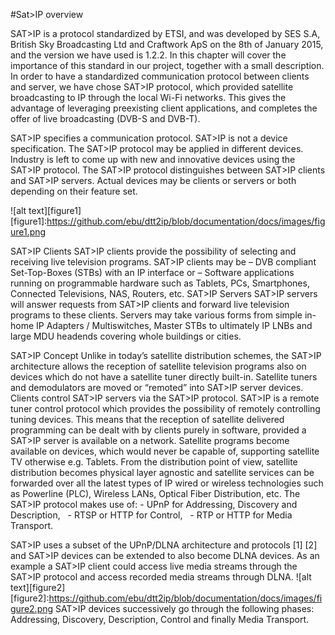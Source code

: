 #Sat>IP overview

SAT>IP is a protocol standardized by ETSI, and was developed by SES S.A, British Sky Broadcasting Ltd and Craftwork ApS on the 8th of January 2015, and the version we have used is 1.2.2. In this chapter will cover the importance of this standard in our project, together with a small description.
In order to have a standardized communication protocol between clients and server, we have chose SAT>IP protocol, which provided satellite broadcasting to IP through the local Wi-Fi networks. This gives the advantage of leveraging preexisting client applications, and completes the offer of live broadcasting  (DVB-S and DVB-T).

SAT>IP specifies a communication protocol. SAT>IP is not a device specification. The SAT>IP protocol may be applied in different devices. Industry is left to come up with new and innovative devices using the SAT>IP protocol. 
The SAT>IP protocol distinguishes between SAT>IP clients and SAT>IP servers. Actual devices may be clients or servers or both depending on their feature set. 

![alt text][figure1]
[figure1]:https://github.com/ebu/dtt2ip/blob/documentation/docs/images/figure1.png

SAT>IP Clients 
SAT>IP clients provide the possibility of selecting and receiving live television programs. SAT>IP clients may be – DVB compliant Set-Top-Boxes (STBs) with an IP interface or – Software applications running on programmable hardware such as Tablets, PCs, Smartphones, Connected Televisions, NAS, Routers, etc. 
SAT>IP Servers 
SAT>IP servers will answer requests from SAT>IP clients and forward live television programs to these clients. Servers may take various forms from simple in-home IP Adapters / Multiswitches, Master STBs to ultimately IP LNBs and large MDU headends covering whole buildings or cities. 

SAT>IP Concept
Unlike in today’s satellite distribution schemes, the SAT>IP architecture allows the reception of satellite television programs also on devices which do not have a satellite tuner directly built-in. Satellite tuners and demodulators are moved or “remoted” into SAT>IP server devices. Clients control SAT>IP servers via the SAT>IP protocol. SAT>IP is a remote tuner control protocol which provides the possibility of remotely controlling tuning devices. 
This means that the reception of satellite delivered programming can be dealt with by clients purely in software, provided a SAT>IP server is available on a network. Satellite programs become available on devices, which would never be capable of, supporting satellite TV otherwise e.g. Tablets. 
From the distribution point of view, satellite distribution becomes physical layer agnostic and satellite services can be forwarded over all the latest types of IP wired or wireless technologies such as Powerline (PLC), Wireless LANs, Optical Fiber Distribution, etc. 
The SAT>IP protocol makes use of: 
		-  UPnP for Addressing, Discovery and Description,  
		-  RTSP or HTTP for Control,  
		-  RTP or HTTP for Media Transport.  

SAT>IP uses a subset of the UPnP/DLNA architecture and protocols [1] [2] and SAT>IP devices can be extended to also become DLNA devices. As an example a SAT>IP client could access live media streams through the SAT>IP protocol and access recorded media streams through DLNA. 
![alt text][figure2]
[figure2]:https://github.com/ebu/dtt2ip/blob/documentation/docs/images/figure2.png
SAT>IP devices successively go through the following phases: Addressing, Discovery, Description, Control and finally Media Transport. 
